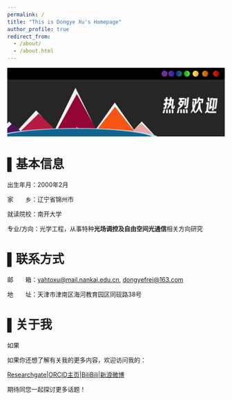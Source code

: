 ```yaml
---
permalink: /
title: "This is Dongye Xu's Homepage"
author_profile: true
redirect_from: 
  - /about/
  - /about.html
---
```

![Editing a markdown file for a talk](/images/banner2.png)


▌基本信息
======
出生年月：2000年2月

家　　乡：辽宁省锦州市

就读院校：南开大学

专业/方向：光学工程，从事特种**光场调控及自由空间光通信**相关方向研究

▌联系方式
======
邮　　箱：yahtoxu@mail.nankai.edu.cn, dongyefrei@163.com

地　　址：天津市津南区海河教育园区同砚路38号

▌关于我
======
如果


如果你还想了解有关我的更多内容，欢迎访问我的：

[Researchgate](https://pages.github.com/)|[ORCID主页](https://pages.github.com/)|[BiliBili](https://space.bilibili.com/397159427?spm_id_from=333.1007.0.0)|[新浪微博](https://weibo.com/u/5839452237)

期待同您一起探讨更多话题！
